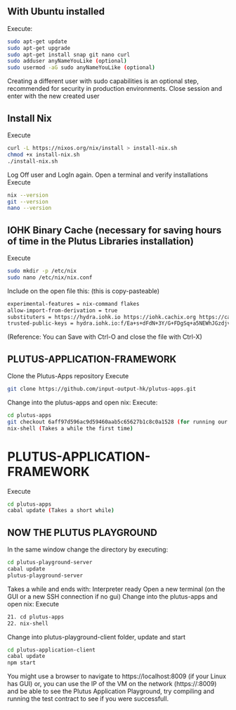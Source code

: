 
## With Ubuntu installed

Execute:
```bash
sudo apt-get update
sudo apt-get upgrade
sudo apt-get install snap git nano curl
sudo adduser anyNameYouLike (optional)
sudo usermod -aG sudo anyNameYouLike (optional)
```
Creating a different user with sudo capabilities is an optional step, recommended for
security in production environments.
Close session and enter with the new created user

## Install Nix
Execute
```bash
curl -L https://nixos.org/nix/install > install-nix.sh
chmod +x install-nix.sh
./install-nix.sh
```
Log Off user and LogIn again.
Open a terminal and verify installations
Execute
```bash
nix --version
git --version
nano --version
```
## IOHK Binary Cache (necessary for saving hours of time in the Plutus Libraries installation)
Execute
```bash
sudo mkdir -p /etc/nix
sudo nano /etc/nix/nix.conf
```

Include on the open file this: (this is copy-pasteable)
```bash
experimental-features = nix-command flakes
allow-import-from-derivation = true
substituters = https://hydra.iohk.io https://iohk.cachix.org https://cache.nixos.org
trusted-public-keys = hydra.iohk.io:f/Ea+s+dFdN+3Y/G+FDgSq+a5NEWhJGzdjvKNGv0/EQ= iohk.cachix.org-1:DpRUyj7h7V830dp/i6Nti+NEO2/nhblbov/8MW7Rqoo= cache.nixos.org-1:6NCHdD59X431o0gWypbMrAURkbJ16ZPMQFGspcDShjY=
```
(Reference: You can Save with Ctrl-O and close the file with Ctrl-X)
## PLUTUS-APPLICATION-FRAMEWORK
Clone the Plutus-Apps repository
Execute
```bash
git clone https://github.com/input-output-hk/plutus-apps.git
```
Change into the plutus-apps and open nix:
Execute:
```bash
cd plutus-apps
git checkout 6aff97d596ac9d59460aab5c65627b1c8c0a1528 (for running our examples)
nix-shell (Takes a while the first time)
```

# PLUTUS-APPLICATION-FRAMEWORK
Execute
```bash
cd plutus-apps
cabal update (Takes a short while)
```

## NOW THE PLUTUS PLAYGROUND
In the same window change the directory by executing:
```bash
cd plutus-playground-server
cabal update
plutus-playground-server
```
Takes a while and ends with:
Interpreter ready
Open a new terminal (on the GUI or a new SSH connection if no gui)
Change into the plutus-apps and open nix:
Execute
```bash
21. cd plutus-apps
22. nix-shell
```
Change into plutus-playground-client folder, update and start
```bash
cd plutus-application-client
cabal update
npm start
```
You might use a browser to navigate to https://localhost:8009 (if your Linux has GUI) or, you can
use the IP of the VM on the network (https://<VM IP ADDRESS>:8009) and be able to see the
Plutus Application Playground, try compiling and running the test contract to see if you were
successfull.
